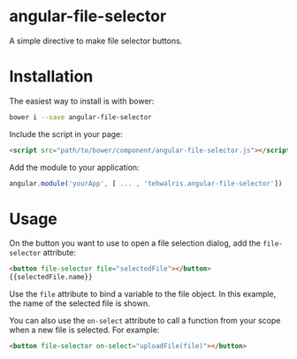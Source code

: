 # angular-file-selector
A simple directive to make file selector buttons.

# Installation
The easiest way to install is with bower:

```bash
bower i --save angular-file-selector
```

Include the script in your page:

```html
<script src="path/to/bower/component/angular-file-selector.js"></script>
```

Add the module to your application:

```javascript
angular.module('yourApp', [ ... , 'tehwalris.angular-file-selector'])
```

# Usage
On the button you want to use to open a file selection dialog, add the `file-selector` attribute:

```html
<button file-selector file="selectedFile"></button>
{{selectedFile.name}}
```

Use the `file` attribute to bind a variable to the file object. In this example, the name of the selected file is shown.

You can also use the `on-select` attribute to call a function from your scope when a new file is selected. For example:

```html
<button file-selector on-select="uploadFile(file)"></button>
```
